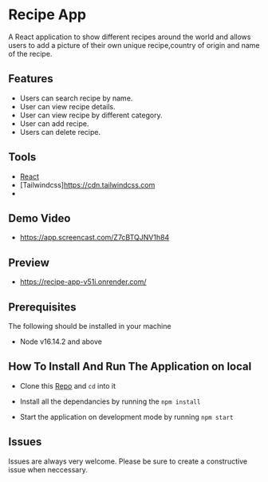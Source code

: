 # Recipe App

A React application to show different recipes around the world and allows users to add a picture of their own unique recipe,country of origin and name of the recipe.

## Features

- Users can search recipe by name.
- User can view recipe details.
- User can view recipe by different category.
- User can add recipe.
- Users can delete recipe.

## Tools

- [React](https://reactjs.org/)
- [Tailwindcss]https://cdn.tailwindcss.com
- 


## Demo Video

- https://app.screencast.com/Z7cBTQJNV1h84

## Preview

- https://recipe-app-v51i.onrender.com/

## Prerequisites

The following should be installed in your machine

- Node v16.14.2 and above

## How To Install And Run The Application on local

- Clone this [Repo]('https://github.com/Enobongibanga/Photo-Album-React-Project') and `cd` into it

- Install all the dependancies by running the `npm install`
- Start the application on development mode by running `npm start`


## Issues

Issues are always very welcome. Please be sure to create a constructive issue when neccessary.